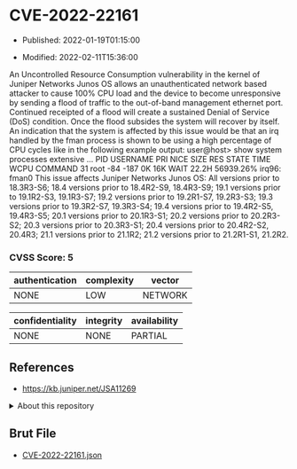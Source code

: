 # CVE-2022-22161

- Published: 2022-01-19T01:15:00

- Modified: 2022-02-11T15:36:00

An Uncontrolled Resource Consumption vulnerability in the kernel of Juniper Networks Junos OS allows an unauthenticated network based attacker to cause 100% CPU load and the device to become unresponsive by sending a flood of traffic to the out-of-band management ethernet port. Continued receipted of a flood will create a sustained Denial of Service (DoS) condition. Once the flood subsides the system will recover by itself. An indication that the system is affected by this issue would be that an irq handled by the fman process is shown to be using a high percentage of CPU cycles like in the following example output: user@host> show system processes extensive ... PID USERNAME PRI NICE SIZE RES STATE TIME WCPU COMMAND 31 root -84 -187 0K 16K WAIT 22.2H 56939.26% irq96: fman0 This issue affects Juniper Networks Junos OS: All versions prior to 18.3R3-S6; 18.4 versions prior to 18.4R2-S9, 18.4R3-S9; 19.1 versions prior to 19.1R2-S3, 19.1R3-S7; 19.2 versions prior to 19.2R1-S7, 19.2R3-S3; 19.3 versions prior to 19.3R2-S7, 19.3R3-S4; 19.4 versions prior to 19.4R2-S5, 19.4R3-S5; 20.1 versions prior to 20.1R3-S1; 20.2 versions prior to 20.2R3-S2; 20.3 versions prior to 20.3R3-S1; 20.4 versions prior to 20.4R2-S2, 20.4R3; 21.1 versions prior to 21.1R2; 21.2 versions prior to 21.2R1-S1, 21.2R2.

### CVSS Score: **5**

| authentication | complexity | vector |
| --- | --- | --- |
| NONE | LOW | NETWORK |

| confidentiality | integrity | availability |
| --- | --- | --- |
| NONE | NONE | PARTIAL |

## References

* https://kb.juniper.net/JSA11269

<details>
<summary>About this repository</summary> 

  This repository is part of the project [Live Hack CVE](https://github.com/Live-Hack-CVE). Main website can be found [www.live-hack.org](https://www.live-hack.org) 
  
  Made by [Sn0wAlice](https://github.com/Sn0wAlice) for the people that care about security and need to have a feed of the latest CVEs. Hope you enjoy it, don't forget to star the repo and follow me on [Twitter](https://twitter.com/Sn0wAlice) and [Github](https://github.com/Sn0wAlice). And that is my [personnal website](https://www.alice-snow.me/)

  - [Home Page](https://github.com/Live-Hack-CVE)
  - [Framework](https://github.com/Live-Hack-CVE/cve-framework)
  - [CVE database](https://github.com/Live-Hack-CVE/full_database)
  - [Changelog](https://github.com/Live-Hack-CVE/Changelog)
</details>

## Brut File

* [CVE-2022-22161.json](https://raw.githubusercontent.com/Live-Hack-CVE/full_database/main/cves/2022/CVE-2022-22161.json)


